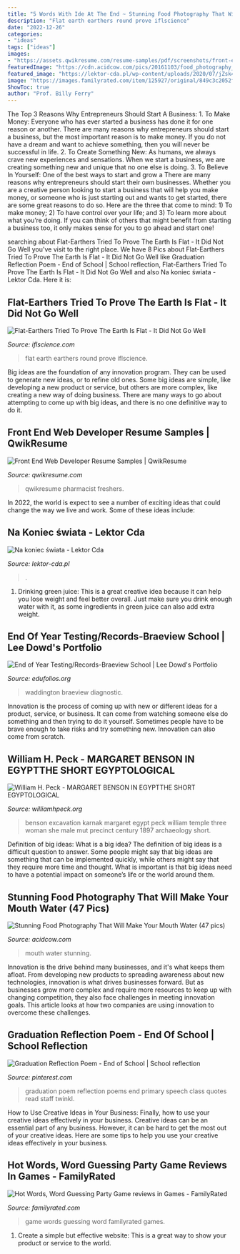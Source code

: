 ```yaml
---
title: "5 Words With Ide At The End ~ Stunning Food Photography That Will Make Your Mouth Water (47 Pics)"
description: "Flat earth earthers round prove iflscience"
date: "2022-12-26"
categories:
- "ideas"
tags: ["ideas"]
images:
- "https://assets.qwikresume.com/resume-samples/pdf/screenshots/front-end-web-developer-1566554052-pdf.jpg"
featuredImage: "https://cdn.acidcow.com/pics/20161103/food_photography_13.jpg"
featured_image: "https://lektor-cda.pl/wp-content/uploads/2020/07/jZsk45d9zARmvyW4pXvIhx7izRA.jpg"
image: "https://images.familyrated.com/item/125927/original/849c3c2052f7fccd9f251ee21676f8f5.jpg"
ShowToc: true
author: "Prof. Billy Ferry"
---
```



The Top 3 Reasons Why Entrepreneurs Should Start A Business: 1. To Make Money: Everyone who has ever started a business has done it for one reason or another. There are many reasons why entrepreneurs should start a business, but the most important reason is to make money. If you do not have a dream and want to achieve something, then you will never be successful in life. 2. To Create Something New: As humans, we always crave new experiences and sensations. When we start a business, we are creating something new and unique that no one else is doing. 3. To Believe In Yourself: One of the best ways to start and grow a
There are many reasons why entrepreneurs should start their own businesses. Whether you are a creative person looking to start a business that will help you make money, or someone who is just starting out and wants to get started, there are some great reasons to do so. Here are the three that come to mind: 1) To make money; 2) To have control over your life; and 3) To learn more about what you’re doing. If you can think of others that might benefit from starting a business too, it only makes sense for you to go ahead and start one!

	

		
searching about Flat-Earthers Tried To Prove The Earth Is Flat - It Did Not Go Well you've visit to the right place. We have 8 Pics about Flat-Earthers Tried To Prove The Earth Is Flat - It Did Not Go Well like Graduation Reflection Poem - End of School | School reflection, Flat-Earthers Tried To Prove The Earth Is Flat - It Did Not Go Well and also Na koniec świata - Lektor Cda. Here it is:
		
    
## Flat-Earthers Tried To Prove The Earth Is Flat - It Did Not Go Well

<img loading=lazy src="https://cdn.iflscience.com/images/a6299025-62f5-5400-8772-c0502cf31a72/default-1551287470-cover-image.jpg" onerror="this.onerror=null;this.src='https://tse2.mm.bing.net/th?id=OIP.UxQ-YUQZ4FSs7czyszEcBwHaEK&amp;pid=15.1';" alt="Flat-Earthers Tried To Prove The Earth Is Flat - It Did Not Go Well">

_Source: iflscience.com_

>flat earth earthers round prove iflscience. 

	

Big ideas are the foundation of any innovation program. They can be used to generate new ideas, or to refine old ones. Some big ideas are simple, like developing a new product or service, but others are more complex, like creating a new way of doing business. There are many ways to go about attempting to come up with big ideas, and there is no one definitive way to do it.

    
## Front End Web Developer Resume Samples | QwikResume

<img loading=lazy src="https://assets.qwikresume.com/resume-samples/pdf/screenshots/front-end-web-developer-1566554052-pdf.jpg" onerror="this.onerror=null;this.src='https://tse2.mm.bing.net/th?id=OIP.E-G_8oAwO488tVIMz2zLmgHaKe&amp;pid=15.1';" alt="Front End Web Developer Resume Samples | QwikResume">

_Source: qwikresume.com_

>qwikresume pharmacist freshers. 

	

In 2022, the world is expect to see a number of exciting ideas that could change the way we live and work. Some of these ideas include:

    
## Na Koniec świata - Lektor Cda

<img loading=lazy src="https://lektor-cda.pl/wp-content/uploads/2020/07/jZsk45d9zARmvyW4pXvIhx7izRA.jpg" onerror="this.onerror=null;this.src='https://tse2.mm.bing.net/th?id=OIP.LoAF6EEDPRbt4CkN6crvZAHaLH&amp;pid=15.1';" alt="Na koniec świata - Lektor Cda">

_Source: lektor-cda.pl_

>. 

	

1. Drinking green juice: This is a great creative idea because it can help you lose weight and feel better overall. Just make sure you drink enough water with it, as some ingredients in green juice can also add extra weight.

    
## End Of Year Testing/Records-Braeview School | Lee Dowd&#039;s Portfolio

<img loading=lazy src="https://media.edufolios.org/uploads/sites/168/2018/09/Waddington-Conversion-Table-225x300.jpeg" onerror="this.onerror=null;this.src='https://tse1.mm.bing.net/th?id=OIP.13kpHuwGnzNw9YWT2VPUMAAAAA&amp;pid=15.1';" alt="End of Year Testing/Records-Braeview School | Lee Dowd&#039;s Portfolio">

_Source: edufolios.org_

>waddington braeview diagnostic. 

	

Innovation is the process of coming up with new or different ideas for a product, service, or business. It can come from watching someone else do something and then trying to do it yourself. Sometimes people have to be brave enough to take risks and try something new. Innovation can also come from scratch.

    
## William H. Peck - MARGARET BENSON IN EGYPTTHE SHORT EGYPTOLOGICAL

<img loading=lazy src="http://williamhpeck.org/yahoo_site_admin/assets/images/team.302114119_std.jpg" onerror="this.onerror=null;this.src='https://tse4.mm.bing.net/th?id=OIP.MBjzI5meLttroRnbdK1r8QAAAA&amp;pid=15.1';" alt="William H. Peck - MARGARET BENSON IN EGYPTTHE SHORT EGYPTOLOGICAL">

_Source: williamhpeck.org_

>benson excavation karnak margaret egypt peck william temple three woman she male mut precinct century 1897 archaeology short. 

	

Definition of big ideas: What is a big idea?
The definition of big ideas is a difficult question to answer. Some people might say that big ideas are something that can be implemented quickly, while others might say that they require more time and thought. What is important is that big ideas need to have a potential impact on someone’s life or the world around them.

    
## Stunning Food Photography That Will Make Your Mouth Water (47 Pics)

<img loading=lazy src="https://cdn.acidcow.com/pics/20161103/food_photography_13.jpg" onerror="this.onerror=null;this.src='https://tse2.mm.bing.net/th?id=OIP.WLuLCN3bLgs6xO7dSnAFRAHaIp&amp;pid=15.1';" alt="Stunning Food Photography That Will Make Your Mouth Water (47 pics)">

_Source: acidcow.com_

>mouth water stunning. 

	

Innovation is the drive behind many businesses, and it's what keeps them afloat. From developing new products to spreading awareness about new technologies, innovation is what drives businesses forward. But as businesses grow more complex and require more resources to keep up with changing competition, they also face challenges in meeting innovation goals. This article looks at how two companies are using innovation to overcome these challenges.

    
## Graduation Reflection Poem - End Of School | School Reflection

<img loading=lazy src="https://i.pinimg.com/736x/15/20/0c/15200c456f84aebe7c6c944171c289bf.jpg" onerror="this.onerror=null;this.src='https://tse4.mm.bing.net/th?id=OIP.skBsjAK_yINK2FJ0TXxxIwHaNr&amp;pid=15.1';" alt="Graduation Reflection Poem - End of School | School reflection">

_Source: pinterest.com_

>graduation poem reflection poems end primary speech class quotes read staff twinkl. 

	

How to Use Creative Ideas in Your Business: Finally, how to use your creative ideas effectively in your business.
Creative ideas can be an essential part of any business. However, it can be hard to get the most out of your creative ideas. Here are some tips to help you use your creative ideas effectively in your business.

    
## Hot Words, Word Guessing Party Game Reviews In Games - FamilyRated

<img loading=lazy src="https://images.familyrated.com/item/125927/original/849c3c2052f7fccd9f251ee21676f8f5.jpg" onerror="this.onerror=null;this.src='https://tse3.mm.bing.net/th?id=OIP.5SgW-9p67E-VZjiKIi8-awHaKn&amp;pid=15.1';" alt="Hot Words, Word Guessing Party Game reviews in Games - FamilyRated">

_Source: familyrated.com_

>game words guessing word familyrated games. 

	

1. Create a simple but effective website: This is a great way to show your product or service to the world.

